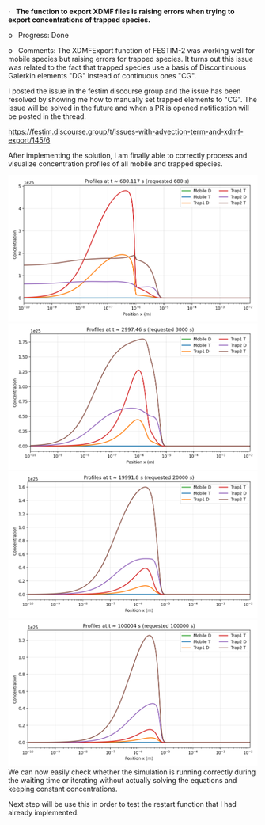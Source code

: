 ·   **The function to export XDMF files is raising errors when trying to export concentrations of trapped species.**

o   Progress: Done

o   Comments: The XDMFExport function of FESTIM-2 was working well for mobile species but raising errors for trapped species. It turns out this issue was related to the fact that trapped species use a basis of Discontinuous Galerkin elements "DG" instead of continuous ones "CG".

I posted the issue in the festim discourse group and the issue has been resolved by showing me how to manually set trapped elements to "CG". The issue will be solved in the future and when a PR is opened  notification will be posted in the thread.

https://festim.discourse.group/t/issues-with-advection-term-and-xdmf-export/145/6

After implementing the solution, I am finally able to correctly process and visualize concentration profiles of all mobile and trapped species.

![](figures/profiles_t_680s.png)![](figures/profiles_t_3000s.png)![](figures/profiles_t_20000s.png)![](figures/profiles_t_100000s(1).png)
We can now easily check whether the simulation is running correctly during the waiting time or iterating without actually solving the equations and keeping constant concentrations.

Next step will be use this in order to test the restart function that I had already implemented.